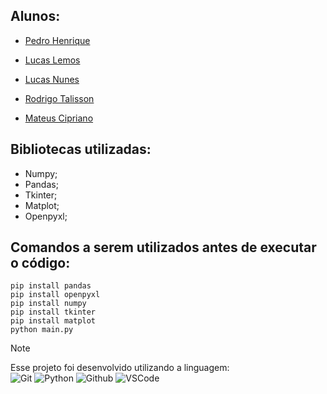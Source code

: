 ## Alunos:
- [Pedro Henrique](https://github.com/pedrohenridmg)

- [Lucas Lemos](https://github.com/Lucas-Gomes-Lemos)

- [Lucas Nunes](https://github.com/K1nam)

- [Rodrigo Talisson](https://github.com/KURONO000)

- [Mateus Cipriano](https://github.com/m4ttpizz4)
## Bibliotecas utilizadas:
- Numpy;
- Pandas;
- Tkinter;
- Matplot;
- Openpyxl;

## Comandos a serem utilizados antes de executar o código:
```pip
pip install pandas
pip install openpyxl
pip install numpy
pip install tkinter
pip install matplot
python main.py
```

> [!NOTE]
> Esse projeto foi desenvolvido utilizando a linguagem: \
> ![Git](https://img.shields.io/badge/Git-E34F26?style=plastic&logo=git&logoColor=white)
> ![Python](https://img.shields.io/badge/Python-3776AB?style=plastic&logo=python&logoColor=yellow)
> ![Github](https://img.shields.io/badge/GitHub-100000?style=plastic&logo=github&logoColor=white)
> ![VSCode](https://img.shields.io/badge/-Visual%20Studio%20Code-333333?style=plastic&logo=visual-studio-code&logoColor=007ACC)

